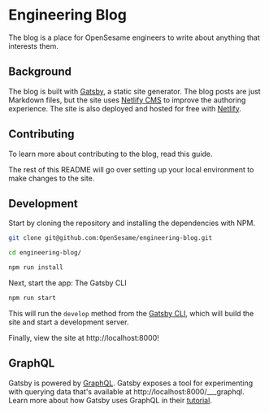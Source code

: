# Engineering Blog

The blog is a place for OpenSesame engineers to write about anything that interests them.

## Background

The blog is built with [Gatsby](https://www.gatsbyjs.com/), a static site generator. The blog posts are just Markdown files, but the site uses [Netlify CMS](https://www.netlifycms.org/) to improve the authoring experience. The site is also deployed and hosted for free with [Netlify](https://www.netlify.com/).

## Contributing

To learn more about contributing to the blog, read this guide.

The rest of this README will go over setting up your local environment to make changes to the site.

## Development

Start by cloning the repository and installing the dependencies with NPM.

```sh
git clone git@github.com:OpenSesame/engineering-blog.git

cd engineering-blog/

npm run install
```

Next, start the app: The Gatsby CLI

```sh
npm run start
```

This will run the `develop` method from the [Gatsby CLI](https://www.gatsbyjs.com/docs/tutorial/part-0/#gatsby-cli), which will build the site and start a development server.

Finally, view the site at http://localhost:8000!

## GraphQL

Gatsby is powered by [GraphQL](https://graphql.org/). Gatsby exposes a tool for experimenting with querying data that's available at http://localhost:8000/\_\_\_graphql. Learn more about how Gatsby uses GraphQL in their [tutorial](https://www.gatsbyjs.com/docs/tutorial/part-4/#use-graphiql-to-explore-the-data-layer-and-write-graphql-queries).
